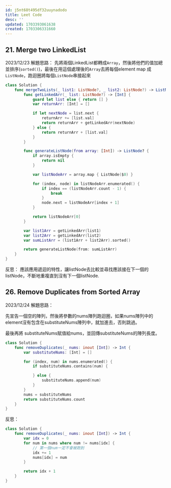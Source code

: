 ```yaml
---
id: j5nt68t495df32uuynadodo
title: Leet Code
desc: ''
updated: 1703393061638
created: 1703306331660
---
```


## 21. Merge two LinkedList

2023/12/23 解題思路： 先將兩個LinkedList都轉成`Array`，然後將他們的值加總並排序(`sorted()`)，最後在用這個處理後的`Array`去將每個element map 成 `ListNode`，跑迴圈將每個`ListNode`串接起來

```swift
class Solution {
    func mergeTwoLists(_ list1: ListNode?, _ list2: ListNode?) -> ListNode? {
        func getLinkedArr(_ list: ListNode?) -> [Int] {
            guard let list else { return [] }
            var returnArr: [Int] = []

            if let nextNode = list.next {
                returnArr += [list.val]
                return returnArr + getLinkedArr(nextNode)
            } else {
                return returnArr + [list.val]
            }
        }

        func generateListNode(from array: [Int]) -> ListNode? {
            if array.isEmpty {
                return nil
            }

            var listNodeArr = array.map { ListNode($0) }

            for (index, node) in listNodeArr.enumerated() {
                if index == (listNodeArr.count - 1) {
                    break
                }
                node.next = listNodeArr[index + 1]
            }

            return listNodeArr[0]
        }

        var list1Arr = getLinkedArr(list1)
        var list2Arr = getLinkedArr(list2)
        var sumListArr = (list1Arr + list2Arr).sorted()

        return generateListNode(from: sumListArr)
    }
}
```

反思：
應該應用遞迴的特性，讓listNode去比較並尋找應該接在下一個的listNode，不斷地重複直到沒有下一個listNode.

## 26. Remove Duplicates from Sorted Array

2023/12/24 解題思路：

先宣告一個空的陣列，然後將參數的nums陣列跑迴圈，如果nums陣列中的element沒有包含在substituteNums陣列中，就加進去，否則跳過。

最後再將 substituteNums賦值給nums，並回傳substituteNums的陣列長度。

```swift
class Solution {
    func removeDuplicates(_ nums: inout [Int]) -> Int {
        var substituteNums: [Int] = []

        for (index, num) in nums.enumerated() {
            if substituteNums.contains(num) {

            } else {
                substituteNums.append(num)
            }
        }
        nums = substituteNums
        return substituteNums.count
    }
}
```

反思：

```swift
class Solution {
    func removeDuplicates(_ nums: inout [Int]) -> Int {
        var idx = 0
        for num in nums where num != nums[idx] {
            // 第一個num一定不會被跑到
            idx += 1
            nums[idx] = num
        }

        return idx + 1
    }
}
```